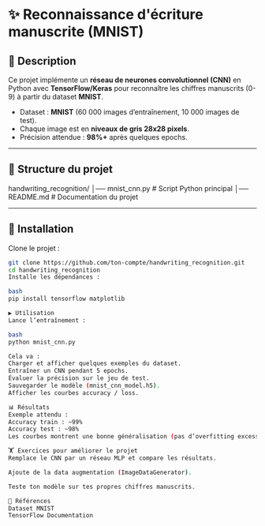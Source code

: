# ✨ Reconnaissance d'écriture manuscrite (MNIST)

## 📌 Description
Ce projet implémente un **réseau de neurones convolutionnel (CNN)** en Python avec **TensorFlow/Keras** pour reconnaître les chiffres manuscrits (0-9) à partir du dataset **MNIST**.

- Dataset : **MNIST** (60 000 images d’entraînement, 10 000 images de test).  
- Chaque image est en **niveaux de gris 28x28 pixels**.  
- Précision attendue : **98%+** après quelques epochs.

---

## 📂 Structure du projet
handwriting_recognition/
│── mnist_cnn.py # Script Python principal
│── README.md # Documentation du projet


---

## 🚀 Installation
Clone le projet :
```bash
git clone https://github.com/ton-compte/handwriting_recognition.git
cd handwriting_recognition
Installe les dépendances :

bash
pip install tensorflow matplotlib

▶️ Utilisation
Lance l’entraînement :

bash
python mnist_cnn.py

Cela va :
Charger et afficher quelques exemples du dataset.
Entraîner un CNN pendant 5 epochs.
Évaluer la précision sur le jeu de test.
Sauvegarder le modèle (mnist_cnn_model.h5).
Afficher les courbes accuracy / loss.

📊 Résultats
Exemple attendu :
Accuracy train : ~99%
Accuracy test : ~98%
Les courbes montrent une bonne généralisation (pas d’overfitting excessif).

🏋️ Exercices pour améliorer le projet
Remplace le CNN par un réseau MLP et compare les résultats.

Ajoute de la data augmentation (ImageDataGenerator).

Teste ton modèle sur tes propres chiffres manuscrits.

📌 Références
Dataset MNIST
TensorFlow Documentation
